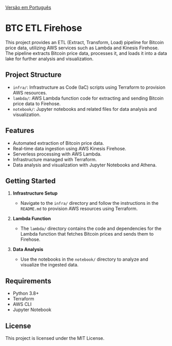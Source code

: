 [Versão em Português](README.pt-br.md)

# BTC ETL Firehose

This project provides an ETL (Extract, Transform, Load) pipeline for Bitcoin price data, utilizing AWS services such as Lambda and Kinesis Firehose. The pipeline extracts Bitcoin price data, processes it, and loads it into a data lake for further analysis and visualization.

## Project Structure

- `infra/`: Infrastructure as Code (IaC) scripts using Terraform to provision AWS resources.
- `lambda/`: AWS Lambda function code for extracting and sending Bitcoin price data to Firehose.
- `notebook/`: Jupyter notebooks and related files for data analysis and visualization.

## Features

- Automated extraction of Bitcoin price data.
- Real-time data ingestion using AWS Kinesis Firehose.
- Serverless processing with AWS Lambda.
- Infrastructure managed with Terraform.
- Data analysis and visualization with Jupyter Notebooks and Athena.

## Getting Started

1. **Infrastructure Setup**
   - Navigate to the `infra/` directory and follow the instructions in the `README.md` to provision AWS resources using Terraform.

2. **Lambda Function**
   - The `lambda/` directory contains the code and dependencies for the Lambda function that fetches Bitcoin prices and sends them to Firehose.

3. **Data Analysis**
   - Use the notebooks in the `notebook/` directory to analyze and visualize the ingested data.

## Requirements

- Python 3.8+
- Terraform
- AWS CLI
- Jupyter Notebook

## License

This project is licensed under the MIT License. 